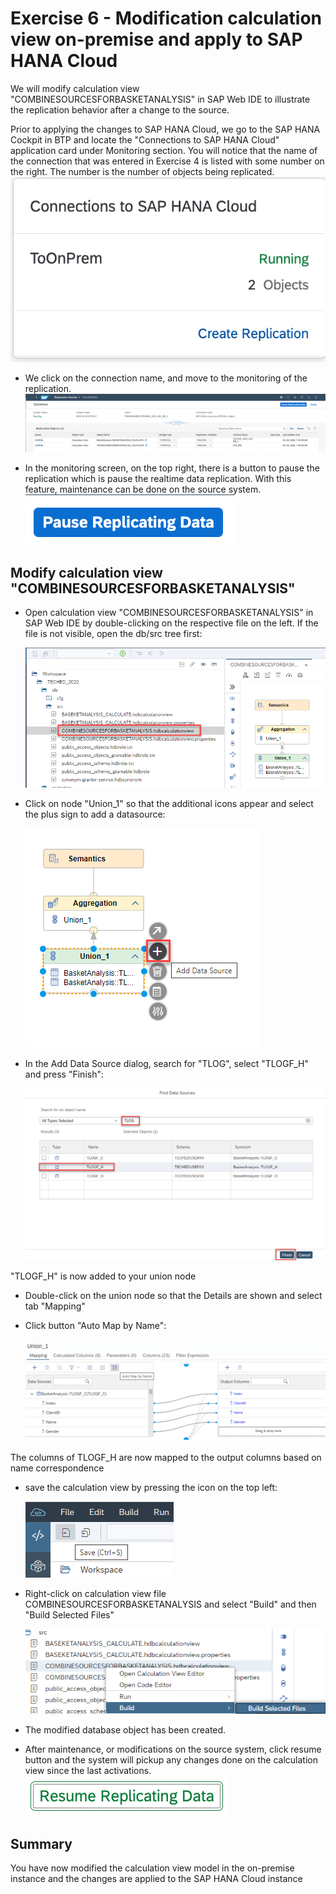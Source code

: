 # Exercise 6 - Modification calculation view on-premise and apply to SAP HANA Cloud

We will modify calculation view "COMBINESOURCESFORBASKETANALYSIS" in SAP Web IDE to illustrate the replication behavior after a change to the source.

Prior to applying the changes to SAP HANA Cloud, we go to the SAP HANA Cockpit in BTP and locate the "Connections to SAP HANA Cloud" application card under Monitoring section. You will notice that the name of the connection that was entered in Exercise 4 is listed with some number on the right. The number is the number of objects being replicated.
    ![application card](./images/ApplicationCard.png)

- We click on the connection name, and move to the monitoring of the replication.
    ![monitoring](./images/Monitoring.png)

- In the monitoring screen, on the top right, there is a button to pause the replication which is pause the realtime data replication. With this feature, maintenance can be done on the source system.
    ![pause](./images/Pause.png)


## Modify calculation view "COMBINESOURCESFORBASKETANALYSIS"

- Open calculation view "COMBINESOURCESFORBASKETANALYSIS" in SAP Web IDE by double-clicking on the respective file on the left. If the file is not visible, open the db/src tree first:

    ![open COMBINESOURCESFORBASKETANALYSIS](./images/openCOMBINESOURCESFORBASKETANALYSIS.png)

- Click on node "Union_1" so that the additional icons appear and select the plus sign to add a datasource:

    ![add datasource](./images/addDataSource.png)

- In the Add Data Source dialog, search for "TLOG", select "TLOGF_H" and press "Finish":

    ![add TLOGF_H](./images/addTLOGF_H.png)

"TLOGF_H" is now added to your union node

- Double-click on the union node so that the Details are shown and select tab "Mapping"

- Click button "Auto Map by Name":

    ![auto map by name](./images/autoMapByNameWebIDE.png)

The columns of TLOGF_H are now mapped to the output columns based on name correspondence

- save the calculation view by pressing the icon on the top left:

    ![save](./images/save.png)

- Right-click on calculation view file COMBINESOURCESFORBASKETANALYSIS and select "Build" and then "Build Selected Files"

    ![build selected files](./images/buildSelectedFiles.png)

- The modified database object has been created.

- After maintenance, or modifications on the source system, click resume button and the system will pickup any changes done on the calculation view since the last activations.
    ![resume](./images/Resume.png)

## Summary
You have now modified the calculation view model in the on-premise instance and the changes are applied to the SAP HANA Cloud instance
